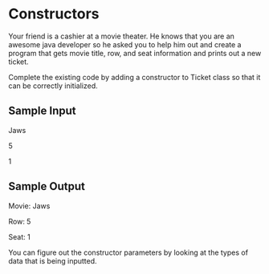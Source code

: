 # Constructors

Your friend is a cashier at a movie theater. He knows that you are an awesome java developer so he asked you to help him out and create a program that gets movie title, row, and seat information and prints out a new ticket.

Complete the existing code by adding a constructor to Ticket class so that it can be correctly initialized.

## Sample Input

Jaws

5

1

## Sample Output

Movie: Jaws

Row: 5

Seat: 1

You can figure out the constructor parameters by looking at the types of data that is being inputted.
